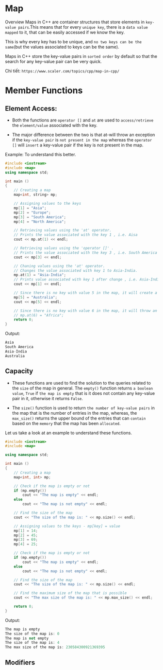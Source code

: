 # Map
Overview
Maps in C++ are container structures that store elements in `key-value pairs`.This means that for every `unique key`, there is a `data value mapped` to it, that can be easily accessed if we know the key.

This is why every key has to be unique, and `no two keys can be the same`(but the values associated to keys can be the same).

Maps in C++ store the key-value pairs in `sorted order` by default so that the search for any key-value pair can be very quick.

Chi tiết: `https://www.scaler.com/topics/cpp/map-in-cpp/`

# Member Functions
## Element Access:

- Both the functions are `operator []` and `at` are used to `access/retrieve` the `element/value` associated with the key.

- The major difference between the two is that at-will throw an exception if the `key-value pair` is `not present in the map` whereas the `operator []` will `insert` a key-value pair if the key is not present in the map.

Example: To understand this better.
~~~cpp
#include <iostream>
#include <map>
using namespace std;

int main ()
{
    // Creating a map
    map<int, string> mp;

    // Assigning values to the keys
    mp[1] = "Asia";
    mp[2] = "Europe";
    mp[3] = "South America";
    mp[4] = "North America";

    // Retrieving values using the 'at' operator.
    // Prints the value associated with the key 1 , i.e. Aisa
    cout << mp.at(1) << endl;

    // Retrieving values using the 'operator []' .
    // Prints the value associated with the key 3 , i.e. South America
    cout << mp[3] << endl;

    // Chaning values using the 'at' operator.
    // Changes the value associated with key 1 to Asia-India.
    mp.at(1) = "Asia-India";
    // Prints value associated with key 1 after change , i.e. Asia-India using the operator [].
    cout << mp[1] << endl;

    // Since there is no key with value 5 in the map, it will create a key with value 5.
    mp[5] = "Australia";
    cout << mp[5] << endl;

    // Since there is no key with value 6 in the map, it will throw an exception
    // mp.at(6) = "Africa";
    return 0;
}
~~~
Output:
~~~cpp
Asia
South America
Asia-India
Australia
~~~
## Capacity
- These functions are used to find the solution to the queries related to the `size` of the map in general. The `empty()` function returns `a boolean value`, `True` if `the map is empty` that is it does not contain any key-value pair in it, otherwise it returns `False`.

- The `size()` function is used to return `the number of key-value pairs` in the map that is the number of entries in the map, whereas, the `max_size()` returns the upper bound of the entries that can `contain` based on the `memory` that the map has been `allocated`.

Let us take a look at an example to understand these functions.
~~~cpp
#include <iostream>
#include <map>

using namespace std;

int main ()
{
    // Creating a map
    map<int, int> mp;

    // Check if the map is empty or not
    if (mp.empty())
        cout << "The map is empty" << endl;
    else
        cout << "The map is not empty" << endl;

    // Find the size of the map
    cout << "The size of the map is: " << mp.size() << endl;

    // Assigning values to the keys - mp[key] = value
    mp[1] = 14;
    mp[2] = 45;
    mp[3] = 69;
    mp[4] = 25;

    // Check if the map is empty or not
    if (mp.empty())
        cout << "The map is empty" << endl;
    else
        cout << "The map is not empty" << endl;

    // Find the size of the map
    cout << "The size of the map is: " << mp.size() << endl;

    // Find the maximum size of the map that is possible
    cout << "The max size of the map is: " << mp.max_size() << endl;

    return 0;
}
~~~
Output:
~~~cpp
The map is empty
The size of the map is: 0
The map is not empty
The size of the map is: 4
The max size of the map is: 230584300921369395
~~~
## Modifiers

